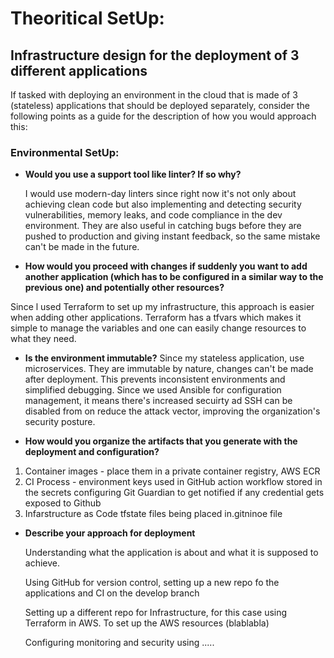 # Theoritical SetUp:
## Infrastructure design for the deployment of 3 different applications
If tasked with deploying an environment in the cloud that is made of 3 (stateless) applications that should be deployed separately, 
consider the following points as a guide for the description of how you would approach this:

### Environmental SetUp:

-  **Would you use a support tool like linter? If so why?**
  
   I would use modern-day linters since right now it's not only about achieving clean code but also
   implementing  and detecting security vulnerabilities, memory leaks, and code compliance in the dev environment.
   They are also useful in catching bugs before they are pushed to production and giving instant feedback, so the same mistake can't be made in the future.
   
- **How would you proceed with changes if suddenly you want to add another
  application (which has to be configured in a similar way to the previous one) and
potentially other resources?**

Since l used Terraform to set up my infrastructure, this approach is easier when adding other applications.
Terraform has a tfvars which makes it simple to manage the variables and one can easily change resources to what they need.

- **Is the environment immutable?**
 Since my stateless application, use microservices. They are immutable by nature, changes can't be made after deployment.
 This prevents inconsistent environments and simplified debugging. Since we used Ansible for configuration management, it means there's increased secuirty ad SSH can be disabled from on reduce
the attack vector, improving the organization's security posture.

-  **How would you organize the artifacts that you generate with the deployment and
configuration?**

1. Container images - place them in a private container registry, AWS ECR
2. CI Process - environment keys used in GitHub action workflow stored in the secrets
  configuring Git Guardian to get notified if any credential gets exposed to Github
3. Infarstructure as Code tfstate files being placed in.gitninoe file

- **Describe your approach for deployment**
  
  Understanding what the application is about and what it is supposed to achieve.
  
  Using GitHub for version control, setting up a new repo fo the applications and CI on the develop branch
  
  Setting up a different repo for Infrastructure, for this case using Terraform in AWS. To set up the AWS resources
  (blablabla)
  
  Configuring monitoring and security using .....
 

